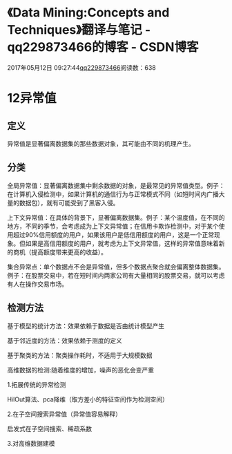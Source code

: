 # 《Data Mining:Concepts and Techniques》翻译与笔记 - qq229873466的博客 - CSDN博客

2017年05月12日 09:27:44[qq229873466](https://me.csdn.net/qq229873466)阅读数：638


# 12异常值

## 定义

异常值是显著偏离数据集的那些数据对象，其可能由不同的机理产生。

## 分类

全局异常值：显著偏离数据集中剩余数据的对象，是最常见的异常值类型。例子：在计算机入侵检测中，如果计算机的通信行为与正常模式不同（如短时间内广播大量的数据包），就有可能受到了黑客入侵。

上下文异常值：在具体的背景下，显著偏离数据集。例子：某个温度值，在不同的地方，不同的季节，会考虑成为上下文异常值；在信用卡欺诈检测中，对于某个使用超过90%信用额度的用户，如果该用户是低信用额度的用户，这是一个正常现象。但如果是高信用额度的用户，就考虑为上下文异常值，这样的异常值意味着新的商机（提高额度带来更高的收益）。

集合异常点：单个数据点不会是异常值，但多个数据点聚合就会偏离整体数据集。例子：在股票交易中，若在短时间内两家公司有大量相同的股票交易，就可以考虑有人在操作交易市场。

## 检测方法

基于模型的统计方法：效果依赖于数据是否由统计模型产生

基于邻近度的方法：效果依赖于测度的定义

基于聚类的方法：聚类操作耗时，不适用于大规模数据

高维数据的检测:随着维度的增加，噪声的恶化会变严重

1.拓展传统的异常检测

HilOut算法、pca降维（取方差小的特征空间作为检测空间）

2.在子空间搜索异常值（异常值容易解释）

启发式在子空间搜索、稀疏系数

3.对高维数据建模

